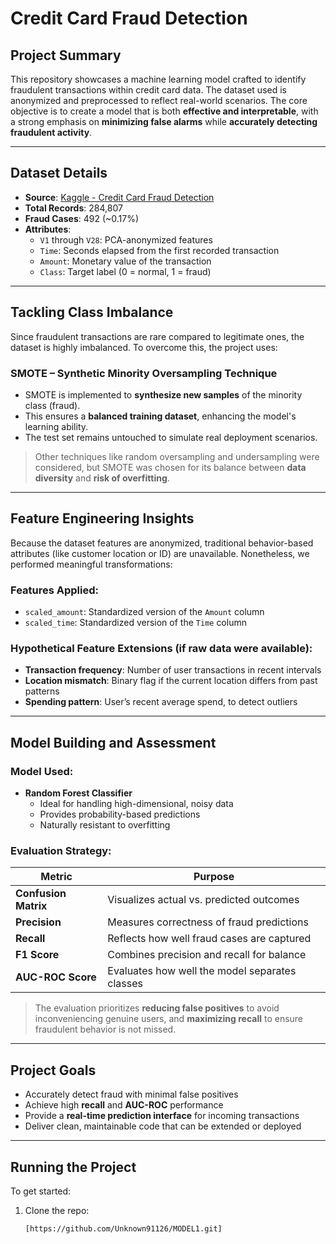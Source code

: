#  Credit Card Fraud Detection

##  Project Summary

This repository showcases a machine learning model crafted to identify fraudulent transactions within credit card data. The dataset used is anonymized and preprocessed to reflect real-world scenarios. The core objective is to create a model that is both **effective and interpretable**, with a strong emphasis on **minimizing false alarms** while **accurately detecting fraudulent activity**.

---

##  Dataset Details

- **Source**: [Kaggle - Credit Card Fraud Detection](https://www.kaggle.com/datasets/mlg-ulb/creditcardfraud)  
- **Total Records**: 284,807  
- **Fraud Cases**: 492 (~0.17%)  
- **Attributes**:
  - `V1` through `V28`: PCA-anonymized features
  - `Time`: Seconds elapsed from the first recorded transaction
  - `Amount`: Monetary value of the transaction
  - `Class`: Target label (0 = normal, 1 = fraud)

---

##  Tackling Class Imbalance

Since fraudulent transactions are rare compared to legitimate ones, the dataset is highly imbalanced. To overcome this, the project uses:

###  **SMOTE – Synthetic Minority Oversampling Technique**

- SMOTE is implemented to **synthesize new samples** of the minority class (fraud).
- This ensures a **balanced training dataset**, enhancing the model's learning ability.
- The test set remains untouched to simulate real deployment scenarios.

>  Other techniques like random oversampling and undersampling were considered, but SMOTE was chosen for its balance between **data diversity** and **risk of overfitting**.

---

##  Feature Engineering Insights

Because the dataset features are anonymized, traditional behavior-based attributes (like customer location or ID) are unavailable. Nonetheless, we performed meaningful transformations:

###  Features Applied:
- `scaled_amount`: Standardized version of the `Amount` column
- `scaled_time`: Standardized version of the `Time` column

###  Hypothetical Feature Extensions (if raw data were available):
- **Transaction frequency**: Number of user transactions in recent intervals
- **Location mismatch**: Binary flag if the current location differs from past patterns
- **Spending pattern**: User’s recent average spend, to detect outliers

---

##  Model Building and Assessment

###  Model Used:
- **Random Forest Classifier**
  - Ideal for handling high-dimensional, noisy data
  - Provides probability-based predictions
  - Naturally resistant to overfitting

###  Evaluation Strategy:

| Metric               | Purpose                                        |
|----------------------|------------------------------------------------|
| **Confusion Matrix** | Visualizes actual vs. predicted outcomes       |
| **Precision**        | Measures correctness of fraud predictions      |
| **Recall**           | Reflects how well fraud cases are captured     |
| **F1 Score**         | Combines precision and recall for balance      |
| **AUC-ROC Score**    | Evaluates how well the model separates classes |

> The evaluation prioritizes **reducing false positives** to avoid inconveniencing genuine users, and **maximizing recall** to ensure fraudulent behavior is not missed.

---

##  Project Goals

-  Accurately detect fraud with minimal false positives  
-  Achieve high **recall** and **AUC-ROC** performance  
-  Provide a **real-time prediction interface** for incoming transactions  
-  Deliver clean, maintainable code that can be extended or deployed

---

##  Running the Project

To get started:

1. Clone the repo:
   ```bash
   [https://github.com/Unknown91126/MODEL1.git]
